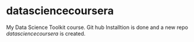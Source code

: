 # datasciencecoursera
My Data Science Toolkit course.
Git hub Installtion is done and a new repo *datasciencecoursera* is created.
